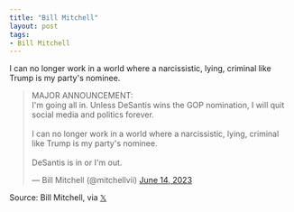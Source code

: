 ```yaml
---
title: "Bill Mitchell"
layout: post
tags:
- Bill Mitchell
---
```


I can no longer work in a world where a narcissistic, lying, criminal like Trump is my party's nominee.

<blockquote class="twitter-tweet"><p lang="en" dir="ltr">MAJOR ANNOUNCEMENT:<br>I&#39;m going all in. Unless DeSantis wins the GOP nomination, I will quit social media and politics forever.<br><br>I can no longer work in a world where a narcissistic, lying, criminal like Trump is my party&#39;s nominee.<br><br>DeSantis is in or I&#39;m out.</p>&mdash; Bill Mitchell (@mitchellvii) <a href="https://twitter.com/mitchellvii/status/1668825979865690113?ref_src=twsrc%5Etfw">June 14, 2023</a></blockquote> <script async src="https://platform.twitter.com/widgets.js" charset="utf-8"></script>

Source: Bill Mitchell, via [𝕏](https://x.com)
